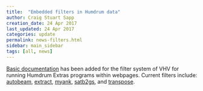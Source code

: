 ```yaml
---
title:  "Embedded filters in Humdrum data"
author: Craig Stuart Sapp
creation_date: 24 Apr 2017
last_updated: 24 Apr 2017
categories: update
permalink: news-filters.html
sidebar: main_sidebar
tags: [all, news]
---
```


[Basic documentation](/filters) has been added for the filter system
of VHV for running Humdrum Extras programs within webpages.  Current filters
include:
[autobeam](/filters/autobeam),
[extract](/filters/extract),
[myank](/filters/myank),
[satb2gs](/filters/satb2gs), and
[transpose](/filters/transpose).



